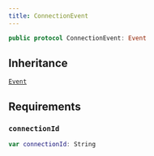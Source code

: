 ```yaml
---
title: ConnectionEvent
---
```


``` swift
public protocol ConnectionEvent: Event 
```

## Inheritance

[`Event`](../event)

## Requirements

### `connectionId`

``` swift
var connectionId: String 
```

